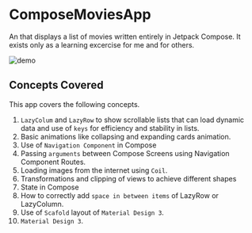 # ComposeMoviesApp
An that displays a list of movies written entirely in Jetpack Compose. It exists only as a learning excercise for me and for others.

![demo](docs/demo.gif)

## Concepts Covered
This app covers the following concepts.

1. `LazyColum` and `LazyRow` to show scrollable lists that can load dynamic data and use of `keys` for efficiency and stability in lists.
2. Basic animations like collapsing and expanding cards animation.
3. Use of `Navigation Component` in Compose 
4. Passing `arguments` between Compose Screens using Navigation Component Routes.
5. Loading images from the internet using `Coil`.
6. Transformations and clipping of views to achieve different shapes
7. State in Compose
8. How to correctly add `space in between items` of LazyRow or LazyColumn.
9. Use of `Scafold` layout of `Material Design 3`.
10. `Material Design 3`.
